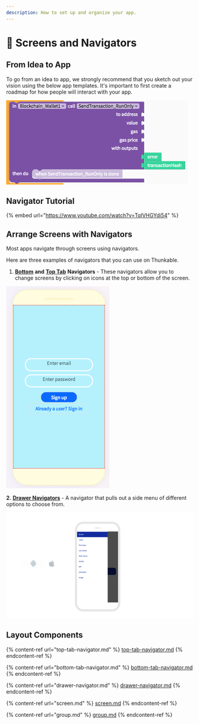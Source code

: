 ```yaml
---
description: How to set up and organize your app.
---
```


# 📐 Screens and Navigators

## From Idea to App&#x20;

To go from an idea to app, we strongly recommend that you sketch out your vision using the below app templates. It's important to first create a roadmap for how people will interact with your app.&#x20;

![](<.gitbook/assets/image (48).png>)

## Navigator Tutorial

{% embed url="https://www.youtube.com/watch?v=TqIVHGYdi54" %}

## Arrange Screens with Navigators

Most apps navigate through screens using navigators.&#x20;

Here are three examples of navigators that you can use on Thunkable.

1. [**Bottom**](https://docs.thunkable.com/bottom-tab-navigator) **and** [**Top Tab**](https://docs.thunkable.com/top-tab-navigator) **Navigators** - These navigators allow you to change screens by clicking on icons at the top or bottom of the screen.&#x20;

![Top Tab Navigator](<.gitbook/assets/image (112).png>)

**2.** [**Drawer Navigators**](https://docs.thunkable.com/drawer-navigator) - A navigator that pulls out a side menu of different options to choose from.&#x20;

![](.gitbook/assets/thunkable-documentation-exhibits-83.png)

## Layout Components

{% content-ref url="top-tab-navigator.md" %}
[top-tab-navigator.md](top-tab-navigator.md)
{% endcontent-ref %}

{% content-ref url="bottom-tab-navigator.md" %}
[bottom-tab-navigator.md](bottom-tab-navigator.md)
{% endcontent-ref %}

{% content-ref url="drawer-navigator.md" %}
[drawer-navigator.md](drawer-navigator.md)
{% endcontent-ref %}

{% content-ref url="screen.md" %}
[screen.md](screen.md)
{% endcontent-ref %}

{% content-ref url="group.md" %}
[group.md](group.md)
{% endcontent-ref %}
